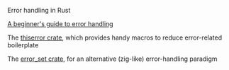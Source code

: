 Error handling in Rust

[A beginner's guide to error handling](https://dev.to/seanchen1991/a-beginner-s-guide-to-handling-errors-in-rust-40k2)

The [thiserror crate](https://docs.rs/thiserror/latest/thiserror/), which provides handy macros to reduce error-related boilerplate

The [error_set crate](https://docs.rs/error_set/latest/error_set/), for an alternative (zig-like) error-handling paradigm